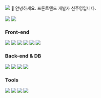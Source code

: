 <img src="https://capsule-render.vercel.app/api?type=slice&color=auto&height=200&section=header&text=Jooyoung&fontSize=100&rotate=13&&fontAlign=60&fontAlignY=35"/>
👋 안녕하세요. 프론트앤드 개발자 신주영입니다.<br/>
<br/>
<a href="https://youngsimi.tistory.com/"><img src="https://img.shields.io/badge/tistory-000000?style=flat-square&logo=tistory&logoColor=white"></a>
<a href="mailto:xolovesjoo36@naver.com"><img src="https://img.shields.io/badge/xolovesjoo36@naver.com-03C75A?style=flat-square&logo=naver&logoColor=white"></a>

<div>
<h3>Front-end</h3>
<img src="https://img.shields.io/badge/html5-E34F26?style=flat-square&logo=html5&logoColor=white"/> 
<img src="https://img.shields.io/badge/css-1572B6?style=flat-square&logo=css3&logoColor=white"/> 
<img src="https://img.shields.io/badge/javascript-F7DF1E?style=flat-square&logo=javascript&logoColor=black"/> 
<img src="https://img.shields.io/badge/react-61DAFB?style=flat-square&logo=react&logoColor=black"/> 
<img src="https://img.shields.io/badge/styledcomponents-DB7093?style=flat-square&logo=styledcomponents&logoColor=white"/>
<img src="https://img.shields.io/badge/redux-764ABC?style=flat-square&logo=redux&logoColor=white"/>
</div>

<div>
<h3>Back-end & DB</h3>
<img src="https://img.shields.io/badge/spring-6DB33F?style=flat-square&logo=spring&logoColor=white"/> 
<img src="https://img.shields.io/badge/oracle-F80000?style=flat-square&logo=oracle&logoColor=white"/> 
<img src="https://img.shields.io/badge/mysql-4479A1?style=flat-square&logo=mysql&logoColor=white"/> 
<img src="https://img.shields.io/badge/mariaDB-003545?style=flat-square&logo=mariaDB&logoColor=white"/> 
</div>

<div>
<h3>Tools</h3>
<img src="https://img.shields.io/badge/github-181717?style=flat-square&logo=github&logoColor=white"/>
<img src="https://img.shields.io/badge/git-F05032?style=flat-square&logo=git&logoColor=white"/>
<img src="https://img.shields.io/badge/notion-000000?style=flat-square&logo=notion&logoColor=white"/>
<img src="https://img.shields.io/badge/figma-F24E1E?style=flat-square&logo=figma&logoColor=white"/>
</div>


<!--
**godjooyoung/godjooyoung** is a ✨ _special_ ✨ repository because its `README.md` (this file) appears on your GitHub profile.

Here are some ideas to get you started:

- 🔭 I’m currently working on ...
- 🌱 I’m currently learning ...
- 👯 I’m looking to collaborate on ...
- 🤔 I’m looking for help with ...
- 💬 Ask me about ...
- 📫 How to reach me: ...
- 😄 Pronouns: ...
- ⚡ Fun fact: ...
-->
